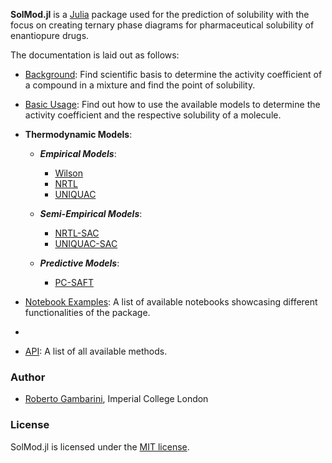 **SolMod.jl** is a [Julia](http://julialang.org) package used for the prediction of solubility with the focus on creating ternary phase diagrams for pharmaceutical solubility of enantiopure drugs.

The documentation is laid out as follows:

- [Background](@ref): Find scientific basis to determine the activity coefficient of a compound in a mixture and find the point of solubility.  
  
- [Basic Usage](@ref): Find out how to use the available models to determine the activity coefficient and the respective solubility of a molecule.

- **Thermodynamic Models**:

  - ***Empirical Models***:

      - [Wilson](@ref)
      - [NRTL](@ref)
      - [UNIQUAC](@ref)

  - ***Semi-Empirical Models***:

      - [NRTL-SAC](@ref)
      - [UNIQUAC-SAC](@ref)

  - ***Predictive Models***:

      - [PC-SAFT](@ref)

- [Notebook Examples](@ref): A list of available notebooks showcasing different functionalities of the package.
- 
- [API](@ref): A list of all available methods.

### Author

- [Roberto Gambarini](mailto:rag21@imperial.ac.uk), Imperial College London

### License

SolMod.jl is licensed under the [MIT license](https://github.com/RGambarini/SolMod.jl/blob/main/LICENSE).